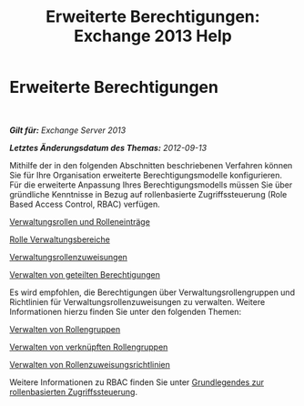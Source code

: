 ﻿---
title: 'Erweiterte Berechtigungen: Exchange 2013 Help'
TOCTitle: Erweiterte Berechtigungen
ms:assetid: 9e2d17be-5444-4323-ac9a-99eec479f4bc
ms:mtpsurl: https://technet.microsoft.com/de-de/library/Dd638160(v=EXCHG.150)
ms:contentKeyID: 50476349
ms.date: 04/24/2018
mtps_version: v=EXCHG.150
ms.translationtype: HT
---

# Erweiterte Berechtigungen

 

_**Gilt für:** Exchange Server 2013_

_**Letztes Änderungsdatum des Themas:** 2012-09-13_

Mithilfe der in den folgenden Abschnitten beschriebenen Verfahren können Sie für Ihre Organisation erweiterte Berechtigungsmodelle konfigurieren. Für die erweiterte Anpassung Ihres Berechtigungsmodells müssen Sie über gründliche Kenntnisse in Bezug auf rollenbasierte Zugriffssteuerung (Role Based Access Control, RBAC) verfügen.

[Verwaltungsrollen und Rolleneinträge](management-roles-and-role-entries-exchange-2013-help.md)

[Rolle Verwaltungsbereiche](management-role-scopes-exchange-2013-help.md)

[Verwaltungsrollenzuweisungen](management-role-assignments-exchange-2013-help.md)

[Verwalten von geteilten Berechtigungen](managing-split-permissions-exchange-2013-help.md)

Es wird empfohlen, die Berechtigungen über Verwaltungsrollengruppen und Richtlinien für Verwaltungsrollenzuweisungen zu verwalten. Weitere Informationen hierzu finden Sie unter den folgenden Themen:

[Verwalten von Rollengruppen](manage-role-groups-exchange-2013-help.md)

[Verwalten von verknüpften Rollengruppen](manage-linked-role-groups-exchange-2013-help.md)

[Verwalten von Rollenzuweisungsrichtlinien](manage-role-assignment-policies-exchange-2013-help.md)

Weitere Informationen zu RBAC finden Sie unter [Grundlegendes zur rollenbasierten Zugriffssteuerung](understanding-role-based-access-control-exchange-2013-help.md).

